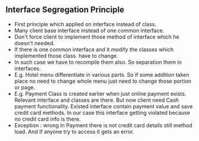 Interface Segregation Principle
--------------------------------

- First principle which applied on interface instead of class.
- Many client base interface instead of one common interface.
- Don't force client to implement those method of interface which he doesn't needed.
- If there is one common interface and it modify the classes which implemented those class.
  have to change. 
- In such case we have to recompile them also. So separation them in interfaces.
- E.g. Hotel menu differentiate in various parts. 
  So if some addition taken place no need to change whole menu just need to change those portion or page.
- E.g. Payment Class is created earlier when just online payment exists. 
  Relevant interface and classes are there.
  But now client need Cash payment functionality. Existed interface contain payment value and save credit card methods.
  In our case this interface getting violated because no credit card info is there. 
- Exception : wrong
  In Payment there is not credit card details still method load. And if anyone try to access it gets an error.
